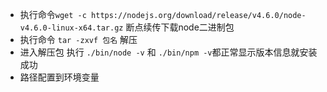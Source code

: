 - 执行命令`wget -c https://nodejs.org/download/release/v4.6.0/node-v4.6.0-linux-x64.tar.gz` 断点续传下载node二进制包
- 执行命令 `tar -zxvf 包名` 解压
- 进入解压包 执行 `./bin/node -v` 和 `./bin/npm -v`都正常显示版本信息就安装成功
- 路径配置到环境变量
